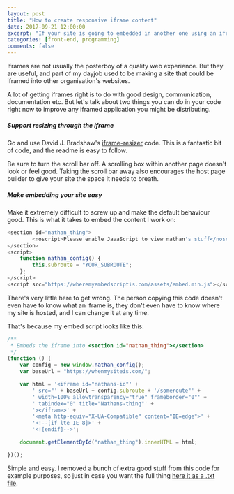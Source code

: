 ```yaml
---
layout: post
title: "How to create responsive iframe content"
date: 2017-09-21 12:00:00
excerpt: "If your site is going to embedded in another one using an iframe, here's how to make that responsive and easy"
categories: [front-end, programming]
comments: false
---
```


Iframes are not usually the posterboy of a quality web experience. But they are useful, and part of my dayjob used to be making a site that could be iframed into other organisation's websites.

A lot of getting iframes right is to do with good design, communication, documentation etc. But let's talk about two things you can do in your code right now to improve any iframed application you might be distributing.


##### Support resizing through the iframe

Go and use David J. Bradshaw's [iframe-resizer](https://github.com/davidjbradshaw/iframe-resizer) code. This is a fantastic bit of code, and the readme is easy to follow.

Be sure to turn the scroll bar off. A scrolling box within another page doesn't look or feel good. Taking the scroll bar away also encourages the host page builder to give your site the space it needs to breath.

##### Make embedding your site easy

Make it extremely difficult to screw up and make the default behaviour good. This is what it takes to embed the content I work on:

```javascript
<section id="nathan_thing">
        <noscript>Please enable JavaScript to view nathan's stuff</noscript>
</section>
<script>
    function nathan_config() {
        this.subroute = "YOUR_SUBROUTE";
    };
</script>
<script src="https://wheremyembedscriptis.com/assets/embed.min.js"></script>
```

There's very little here to get wrong. The person copying this code doesn't even have to know what an iframe is, they don't even have to know where my site is hosted, and I can change it at any time.

That's because my embed script looks like this:

```javascript
/**
 * Embeds the iframe into <section id="nathan_thing"></section>
 */
(function () {
    var config = new window.nathan_config();
    var baseUrl = "https://whenmysiteis.com/";

    var html = '<iframe id="nathans-id"' +
        ' src="' + baseUrl + config.subroute + '/someroute"' +
        ' width=100% allowtransparency="true" frameborder="0"' +
        ' tabindex="0" title="Nathans-thing"' +
        '></iframe>' +
        '<meta http-equiv="X-UA-Compatible" content="IE=edge">' +
        '<!--[if lte IE 8]>' +
        '<![endif]-->';

    document.getElementById("nathan_thing").innerHTML = html;

})();

```

Simple and easy. I removed a bunch of extra good stuff from this code for example purposes, so just in case you want the full thing <a href="{{ '/other/embedFullCode.txt' | prepend: site.baseurl }}">here it as a .txt file</a>.
